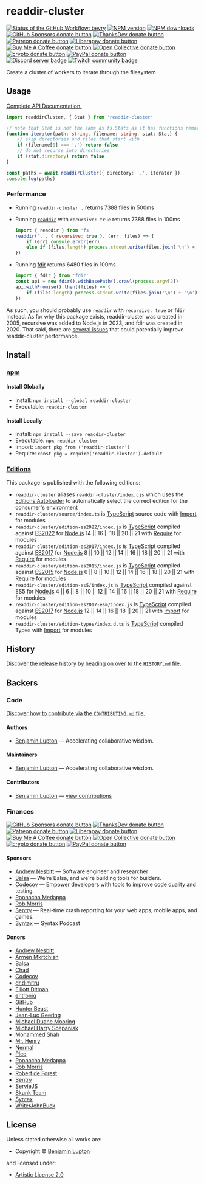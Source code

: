 <!-- TITLE/ -->

# readdir-cluster

<!-- /TITLE -->

<!-- BADGES/ -->

<span class="badge-githubworkflow"><a href="https://github.com/bevry/readdir-cluster/actions?query=workflow%3Abevry" title="View the status of this project's GitHub Workflow: bevry"><img src="https://github.com/bevry/readdir-cluster/workflows/bevry/badge.svg" alt="Status of the GitHub Workflow: bevry" /></a></span>
<span class="badge-npmversion"><a href="https://npmjs.org/package/readdir-cluster" title="View this project on NPM"><img src="https://img.shields.io/npm/v/readdir-cluster.svg" alt="NPM version" /></a></span>
<span class="badge-npmdownloads"><a href="https://npmjs.org/package/readdir-cluster" title="View this project on NPM"><img src="https://img.shields.io/npm/dm/readdir-cluster.svg" alt="NPM downloads" /></a></span>
<br class="badge-separator" />
<span class="badge-githubsponsors"><a href="https://github.com/sponsors/balupton" title="Donate to this project using GitHub Sponsors"><img src="https://img.shields.io/badge/github-donate-yellow.svg" alt="GitHub Sponsors donate button" /></a></span>
<span class="badge-thanksdev"><a href="https://thanks.dev/u/gh/bevry" title="Donate to this project using ThanksDev"><img src="https://img.shields.io/badge/thanksdev-donate-yellow.svg" alt="ThanksDev donate button" /></a></span>
<span class="badge-patreon"><a href="https://patreon.com/bevry" title="Donate to this project using Patreon"><img src="https://img.shields.io/badge/patreon-donate-yellow.svg" alt="Patreon donate button" /></a></span>
<span class="badge-liberapay"><a href="https://liberapay.com/bevry" title="Donate to this project using Liberapay"><img src="https://img.shields.io/badge/liberapay-donate-yellow.svg" alt="Liberapay donate button" /></a></span>
<span class="badge-buymeacoffee"><a href="https://buymeacoffee.com/balupton" title="Donate to this project using Buy Me A Coffee"><img src="https://img.shields.io/badge/buy%20me%20a%20coffee-donate-yellow.svg" alt="Buy Me A Coffee donate button" /></a></span>
<span class="badge-opencollective"><a href="https://opencollective.com/bevry" title="Donate to this project using Open Collective"><img src="https://img.shields.io/badge/open%20collective-donate-yellow.svg" alt="Open Collective donate button" /></a></span>
<span class="badge-crypto"><a href="https://bevry.me/crypto" title="Donate to this project using Cryptocurrency"><img src="https://img.shields.io/badge/crypto-donate-yellow.svg" alt="crypto donate button" /></a></span>
<span class="badge-paypal"><a href="https://bevry.me/paypal" title="Donate to this project using Paypal"><img src="https://img.shields.io/badge/paypal-donate-yellow.svg" alt="PayPal donate button" /></a></span>
<br class="badge-separator" />
<span class="badge-discord"><a href="https://discord.gg/nQuXddV7VP" title="Join this project's community on Discord"><img src="https://img.shields.io/discord/1147436445783560193?logo=discord&amp;label=discord" alt="Discord server badge" /></a></span>
<span class="badge-twitch"><a href="https://www.twitch.tv/balupton" title="Join this project's community on Twitch"><img src="https://img.shields.io/twitch/status/balupton?logo=twitch" alt="Twitch community badge" /></a></span>

<!-- /BADGES -->

<!-- DESCRIPTION/ -->

Create a cluster of workers to iterate through the filesystem

<!-- /DESCRIPTION -->


## Usage

[Complete API Documentation.](http://master.readdir-cluster.bevry.surge.sh/docs/)

```typescript
import readdirCluster, { Stat } from 'readdir-cluster'

// note that Stat is not the same as fs.Stats as it has functions removed, as it needed to be serialisable
function iterator(path: string, filename: string, stat: Stat) {
    // skip directories and files that start with .
    if (filename[0] === '.') return false
    // do not recurse into directories
    if (stat.directory) return false
}

const paths = await readdirCluster({ directory: '.', iterator })
console.log(paths)
```

### Performance

-   Running `readdir-cluster .` returns 7388 files in 500ms
-   Running [`readdir`](https://nodejs.org/api/fs.html#fsreaddirpath-options-callback) with `recursive: true` returns 7388 files in 100ms

    ```javascript
    import { readdir } from 'fs'
    readdir('.', { recursive: true }, (err, files) => {
        if (err) console.error(err)
        else if (files.length) process.stdout.write(files.join('\n') + '\n')
    })
    ```

-   Running [fdir](https://github.com/thecodrr/fdir) returns 6480 files in 100ms

    ```javascript
    import { fdir } from 'fdir'
    const api = new fdir().withBasePath().crawl(process.argv[2])
    api.withPromise().then((files) => {
        if (files.length) process.stdout.write(files.join('\n') + '\n')
    })
    ```

As such, you should probably use `readdir` with `recursive: true` or `fdir` instead. As for why this package exists, readdir-cluster was created in 2005, recursive was added to Node.js in 2023, and fdir was created in 2020. That said, there are [several issues](https://github.com/bevry/readdir-cluster/issues) that could potentially improve readdir-cluster performance.

<!-- INSTALL/ -->

## Install

### [npm](https://npmjs.com "npm is a package manager for javascript")

#### Install Globally

-   Install: `npm install --global readdir-cluster`
-   Executable: `readdir-cluster`

#### Install Locally

-   Install: `npm install --save readdir-cluster`
-   Executable: `npx readdir-cluster`
-   Import: `import pkg from ('readdir-cluster')`
-   Require: `const pkg = require('readdir-cluster').default`

### [Editions](https://editions.bevry.me "Editions are the best way to produce and consume packages you care about.")

This package is published with the following editions:
-   `readdir-cluster` aliases `readdir-cluster/index.cjs` which uses the [Editions Autoloader](https://github.com/bevry/editions "You can use the Editions Autoloader to autoload the appropriate edition for your consumers environment") to automatically select the correct edition for the consumer's environment
-   `readdir-cluster/source/index.ts` is [TypeScript](https://www.typescriptlang.org/ "TypeScript is a typed superset of JavaScript that compiles to plain JavaScript.") source code with [Import](https://babeljs.io/docs/learn-es2015/#modules "ECMAScript Modules") for modules
-   `readdir-cluster/edition-es2022/index.js` is [TypeScript](https://www.typescriptlang.org/ "TypeScript is a typed superset of JavaScript that compiles to plain JavaScript.") compiled against [ES2022](https://en.wikipedia.org/wiki/ES2022 "ECMAScript 2022") for [Node.js](https://nodejs.org "Node.js is a JavaScript runtime built on Chrome's V8 JavaScript engine") 14 || 16 || 18 || 20 || 21 with [Require](https://nodejs.org/dist/latest-v5.x/docs/api/modules.html "Node/CJS Modules") for modules
-   `readdir-cluster/edition-es2017/index.js` is [TypeScript](https://www.typescriptlang.org/ "TypeScript is a typed superset of JavaScript that compiles to plain JavaScript.") compiled against [ES2017](https://en.wikipedia.org/wiki/ES2017 "ECMAScript 2017") for [Node.js](https://nodejs.org "Node.js is a JavaScript runtime built on Chrome's V8 JavaScript engine") 8 || 10 || 12 || 14 || 16 || 18 || 20 || 21 with [Require](https://nodejs.org/dist/latest-v5.x/docs/api/modules.html "Node/CJS Modules") for modules
-   `readdir-cluster/edition-es2015/index.js` is [TypeScript](https://www.typescriptlang.org/ "TypeScript is a typed superset of JavaScript that compiles to plain JavaScript.") compiled against [ES2015](https://babeljs.io/docs/en/learn#ecmascript-2015-features "ECMAScript 2015") for [Node.js](https://nodejs.org "Node.js is a JavaScript runtime built on Chrome's V8 JavaScript engine") 6 || 8 || 10 || 12 || 14 || 16 || 18 || 20 || 21 with [Require](https://nodejs.org/dist/latest-v5.x/docs/api/modules.html "Node/CJS Modules") for modules
-   `readdir-cluster/edition-es5/index.js` is [TypeScript](https://www.typescriptlang.org/ "TypeScript is a typed superset of JavaScript that compiles to plain JavaScript.") compiled against ES5 for [Node.js](https://nodejs.org "Node.js is a JavaScript runtime built on Chrome's V8 JavaScript engine") 4 || 6 || 8 || 10 || 12 || 14 || 16 || 18 || 20 || 21 with [Require](https://nodejs.org/dist/latest-v5.x/docs/api/modules.html "Node/CJS Modules") for modules
-   `readdir-cluster/edition-es2017-esm/index.js` is [TypeScript](https://www.typescriptlang.org/ "TypeScript is a typed superset of JavaScript that compiles to plain JavaScript.") compiled against [ES2017](https://en.wikipedia.org/wiki/ES2017 "ECMAScript 2017") for [Node.js](https://nodejs.org "Node.js is a JavaScript runtime built on Chrome's V8 JavaScript engine") 12 || 14 || 16 || 18 || 20 || 21 with [Import](https://babeljs.io/docs/learn-es2015/#modules "ECMAScript Modules") for modules
-   `readdir-cluster/edition-types/index.d.ts` is [TypeScript](https://www.typescriptlang.org/ "TypeScript is a typed superset of JavaScript that compiles to plain JavaScript.") compiled Types with [Import](https://babeljs.io/docs/learn-es2015/#modules "ECMAScript Modules") for modules

<!-- /INSTALL -->

<!-- HISTORY/ -->

## History

[Discover the release history by heading on over to the `HISTORY.md` file.](https://github.com/bevry/readdir-cluster/blob/HEAD/HISTORY.md#files)

<!-- /HISTORY -->

<!-- BACKERS/ -->

## Backers

### Code

[Discover how to contribute via the `CONTRIBUTING.md` file.](https://github.com/bevry/readdir-cluster/blob/HEAD/CONTRIBUTING.md#files)

#### Authors

-   [Benjamin Lupton](https://balupton.com) — Accelerating collaborative wisdom.

#### Maintainers

-   [Benjamin Lupton](https://balupton.com) — Accelerating collaborative wisdom.

#### Contributors

-   [Benjamin Lupton](https://github.com/balupton) — [view contributions](https://github.com/bevry/readdir-cluster/commits?author=balupton "View the GitHub contributions of Benjamin Lupton on repository bevry/readdir-cluster")

### Finances

<span class="badge-githubsponsors"><a href="https://github.com/sponsors/balupton" title="Donate to this project using GitHub Sponsors"><img src="https://img.shields.io/badge/github-donate-yellow.svg" alt="GitHub Sponsors donate button" /></a></span>
<span class="badge-thanksdev"><a href="https://thanks.dev/u/gh/bevry" title="Donate to this project using ThanksDev"><img src="https://img.shields.io/badge/thanksdev-donate-yellow.svg" alt="ThanksDev donate button" /></a></span>
<span class="badge-patreon"><a href="https://patreon.com/bevry" title="Donate to this project using Patreon"><img src="https://img.shields.io/badge/patreon-donate-yellow.svg" alt="Patreon donate button" /></a></span>
<span class="badge-liberapay"><a href="https://liberapay.com/bevry" title="Donate to this project using Liberapay"><img src="https://img.shields.io/badge/liberapay-donate-yellow.svg" alt="Liberapay donate button" /></a></span>
<span class="badge-buymeacoffee"><a href="https://buymeacoffee.com/balupton" title="Donate to this project using Buy Me A Coffee"><img src="https://img.shields.io/badge/buy%20me%20a%20coffee-donate-yellow.svg" alt="Buy Me A Coffee donate button" /></a></span>
<span class="badge-opencollective"><a href="https://opencollective.com/bevry" title="Donate to this project using Open Collective"><img src="https://img.shields.io/badge/open%20collective-donate-yellow.svg" alt="Open Collective donate button" /></a></span>
<span class="badge-crypto"><a href="https://bevry.me/crypto" title="Donate to this project using Cryptocurrency"><img src="https://img.shields.io/badge/crypto-donate-yellow.svg" alt="crypto donate button" /></a></span>
<span class="badge-paypal"><a href="https://bevry.me/paypal" title="Donate to this project using Paypal"><img src="https://img.shields.io/badge/paypal-donate-yellow.svg" alt="PayPal donate button" /></a></span>

#### Sponsors

-   [Andrew Nesbitt](https://nesbitt.io) — Software engineer and researcher
-   [Balsa](https://balsa.com) — We're Balsa, and we're building tools for builders.
-   [Codecov](https://codecov.io) — Empower developers with tools to improve code quality and testing.
-   [Poonacha Medappa](https://poonachamedappa.com)
-   [Rob Morris](https://github.com/Rob-Morris)
-   [Sentry](https://sentry.io) — Real-time crash reporting for your web apps, mobile apps, and games.
-   [Syntax](https://syntax.fm) — Syntax Podcast

#### Donors

-   [Andrew Nesbitt](https://nesbitt.io)
-   [Armen Mkrtchian](https://mogoni.dev)
-   [Balsa](https://balsa.com)
-   [Chad](https://opencollective.com/chad8)
-   [Codecov](https://codecov.io)
-   [dr.dimitru](https://veliovgroup.com)
-   [Elliott Ditman](https://elliottditman.com)
-   [entroniq](https://gitlab.com/entroniq)
-   [GitHub](https://github.com/about)
-   [Hunter Beast](https://cryptoquick.com)
-   [Jean-Luc Geering](https://github.com/jlgeering)
-   [Michael Duane Mooring](https://mdm.cc)
-   [Michael Harry Scepaniak](https://michaelscepaniak.com)
-   [Mohammed Shah](https://github.com/smashah)
-   [Mr. Henry](https://mrhenry.be)
-   [Nermal](https://arjunaditya.vercel.app)
-   [Pleo](https://pleo.io)
-   [Poonacha Medappa](https://poonachamedappa.com)
-   [Rob Morris](https://github.com/Rob-Morris)
-   [Robert de Forest](https://github.com/rdeforest)
-   [Sentry](https://sentry.io)
-   [ServieJS](https://github.com/serviejs)
-   [Skunk Team](https://skunk.team)
-   [Syntax](https://syntax.fm)
-   [WriterJohnBuck](https://github.com/WriterJohnBuck)

<!-- /BACKERS -->

<!-- LICENSE/ -->

## License

Unless stated otherwise all works are:

-   Copyright &copy; [Benjamin Lupton](https://balupton.com)

and licensed under:

-   [Artistic License 2.0](http://spdx.org/licenses/Artistic-2.0.html)

<!-- /LICENSE -->
